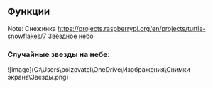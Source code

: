 ## Функции

Note:
Снежинка
https://projects.raspberrypi.org/en/projects/turtle-snowflakes/7
Звёздное небо
### Случайные звезды на небе:
![image](C:\Users\polzovatel\OneDrive\Изображения\Снимки экрана\Звезды.png)


